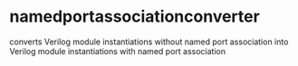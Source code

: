 # namedportassociationconverter
converts Verilog module instantiations without named port association into Verilog module instantiations with named port association 
